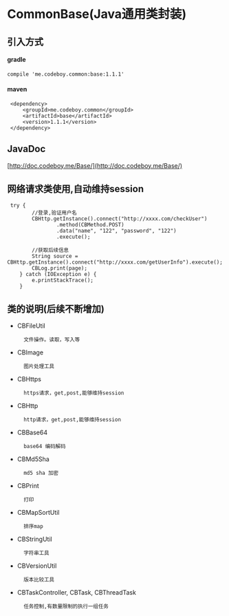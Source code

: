 # CommonBase(Java通用类封装)

## 引入方式

#### gradle

    compile 'me.codeboy.common:base:1.1.1'
    
#### maven 
        
     <dependency>
         <groupId>me.codeboy.common</groupId>
         <artifactId>base</artifactId>
         <version>1.1.1</version>
     </dependency>
 
##  JavaDoc

[http://doc.codeboy.me/Base/](http://doc.codeboy.me/Base/)

## 网络请求类使用,自动维持session

     try {
            //登录,验证用户名
            CBHttp.getInstance().connect("http://xxxx.com/checkUser")
                    .method(CBMethod.POST)
                    .data("name", "122", "password", "122")
                    .execute();
                    
            //获取后续信息
            String source = CBHttp.getInstance().connect("http://xxxx.com/getUserInfo").execute();
            CBLog.print(page);
        } catch (IOException e) {
            e.printStackTrace();
        }


## 类的说明(后续不断增加)

- CBFileUtil

        文件操作。读取，写入等
        
        
- CBImage

        图片处理工具

- CBHttps
    
        https请求，get,post,能够维持session

- CBHttp

        http请求，get,post,能够维持session

- CBBase64

        base64 编码解码
- CBMd5Sha

        md5 sha 加密

- CBPrint

        打印

- CBMapSortUtil

        排序map

- CBStringUtil

        字符串工具
        
- CBVersionUtil

        版本比较工具
        
- CBTaskController, CBTask, CBThreadTask
        
        任务控制,有数量限制的执行一组任务
       